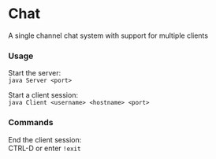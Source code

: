 # Chat
A single channel chat system with support for multiple clients

### Usage
Start the server:  
`java Server <port>`  

Start a client session:  
`java Client <username> <hostname> <port>`

### Commands
End the client session:  
CTRL-D or enter `!exit`
